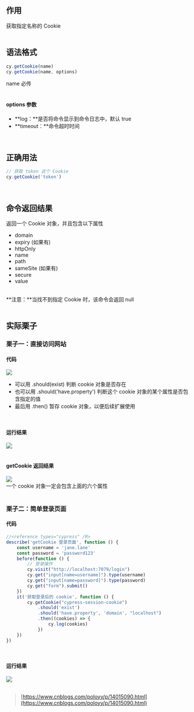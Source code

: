 
## 作用
获取指定名称的 Cookie  
 

## 语法格式

```javascript
cy.getCookie(name)
cy.getCookie(name, options)
```
name 必传   
 

#### options 参数

- **log：**是否将命令显示到命令日志中，默认 true
- **timeout：**命令超时时间

 

## 正确用法

```javascript
// 获取 token 这个 Cookie
cy.getCookie('token')
```
 

## 命令返回结果
返回一个 Cookie 对象，并且包含以下属性

- domain
- expiry (如果有)
- httpOnly
- name
- path
- sameSite (如果有)
- secure
- value

   
**注意：**当找不到指定 Cookie 时，该命令会返回 null   
 

## 实际栗子

### 栗子一：直接访问网站

#### 代码
![](https://img2020.cnblogs.com/blog/1896874/202011/1896874-20201121113848229-495861926.png)

- 可以用 .should(exist) 判断 cookie 对象是否存在
- 也可以用 .should('have.property') 判断这个 cookie 对象的某个属性是否包含指定的值
- 最后用 .then() 暂存 cookie 对象，以便后续扩展使用

 

#### 运行结果
![](https://img2020.cnblogs.com/blog/1896874/202011/1896874-20201121114050607-69238146.png)  
 

#### getCookie 返回结果
![](https://img2020.cnblogs.com/blog/1896874/202011/1896874-20201121114200129-416890976.png)  
一个 cookie 对象一定会包含上面的六个属性  
 

### 栗子二：简单登录页面

#### 代码

```javascript
//<reference types="cypress" /R>
describe('getCookie 登录页面', function () {
    const username = 'jane.lane'
    const password = 'password123'
    before(function () {
        // 登录操作
        cy.visit("http://localhost:7079/login")
        cy.get("input[name=username]").type(username)
        cy.get("input[name=password]").type(password)
        cy.get("form").submit()
    })
    it('获取登录后的 cookie', function () {
        cy.getCookie("cypress-session-cookie")
            .should('exist')
            .should('have.property', 'domain', "localhost")
            .then((cookies) => {
                cy.log(cookies)
            })
    })
})
```
 

#### 运行结果
![](https://img2020.cnblogs.com/blog/1896874/202011/1896874-20201122104831658-368833825.png)  
 
> [https://www.cnblogs.com/poloyy/p/14015090.html](https://www.cnblogs.com/poloyy/p/14015090.html)

